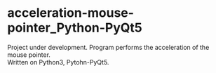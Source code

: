# acceleration-mouse-pointer_Python-PyQt5
Project under development. Program performs the acceleration of the mouse pointer.<br>
Written on Python3, Pytohn-PyQt5.
